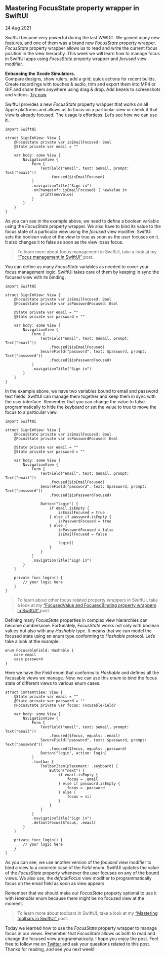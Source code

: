 ##  Mastering FocusState property wrapper in SwiftUI

24 Aug 2021

SwiftUI became very powerful during the last WWDC. We gained many new
features, and one of them was a brand new _FocusState_ property wrapper.
_FocusState_ property wrapper allows us to read and write the current focus
position in the view hierarchy. This week we will learn how to manage focus in
SwiftUI apps using _FocusState_ property wrapper and _focused_ view modifier.

**Enhancing the Xcode Simulators.**  
Compare designs, show rulers, add a grid, quick actions for recent builds.
Create recordings with touches & audio, trim and export them into MP4 or GIF
and share them anywhere using drag & drop. Add bezels to screenshots and
videos. [ Try now ](https://gumroad.com/a/931293139/ftvbh)

SwiftUI provides a new _FocusState_ property wrapper that works on all Apple
platforms and allows us to focus on a particular view or check if that view is
already focused. The usage is effortless. Let’s see how we can use it.

    
    
    import SwiftUI
    
    struct SignInView: View {
        @FocusState private var isEmailFocused: Bool
        @State private var email = ""
    
        var body: some View {
            NavigationView {
                Form {
                    TextField("email", text: $email, prompt: Text("email"))
                        .focused($isEmailFocused)
                }
                .navigationTitle("Sign in")
                .onChange(of: isEmailFocused) { newValue in
                    print(newValue)
                }
            }
        }
    }
    

As you can see in the example above, we need to define a boolean variable
using the _FocusState_ property wrapper. We also have to bind its value to the
focus state of a particular view using the _focused_ view modifier. SwiftUI
sets the boolean value of the view to true as soon as the user focuses on it.
It also changes it to false as soon as the view loses focus.

> To learn more about focus management in SwiftUI, take a look at my [ “Focus
> management in SwiftUI” ](/2020/12/02/focus-management-in-swiftui/) post.

You can define as many _FocusState_ variables as needed to cover your focus
management logic. SwiftUI takes care of them by keeping in sync the focused
view with its binding.

    
    
    import SwiftUI
    
    struct SignInView: View {
        @FocusState private var isEmailFocused: Bool
        @FocusState private var isPasswordFocused: Bool
    
        @State private var email = ""
        @State private var password = ""
    
        var body: some View {
            NavigationView {
                Form {
                    TextField("email", text: $email, prompt: Text("email"))
                        .focused($isEmailFocused)
                    SecureField("password", text: $password, prompt: Text("password"))
                        .focused($isPasswordFocused)
                }
                .navigationTitle("Sign in")
            }
        }
    }
    

In the example above, we have two variables bound to email and password text
fields. SwiftUI can manage them together and keep them in sync with the user
interface. Remember that you can change the value to false programmatically to
hide the keyboard or set the value to true to move the focus to a particular
view.

    
    
    import SwiftUI
    
    struct SignInView: View {
        @FocusState private var isEmailFocused: Bool
        @FocusState private var isPasswordFocused: Bool
    
        @State private var email = ""
        @State private var password = ""
    
        var body: some View {
            NavigationView {
                Form {
                    TextField("email", text: $email, prompt: Text("email"))
                        .focused($isEmailFocused)
                    SecureField("password", text: $password, prompt: Text("password"))
                        .focused($isPasswordFocused)
    
                    Button("login") {
                        if email.isEmpty {
                            isEmailFocused = true
                        } else if password.isEmpty {
                            isPasswordFocused = true
                        } else {
                            isPasswordFocused = false
                            isEmailFocused = false
    
                            login()
                        }
                    }
                }
                .navigationTitle("Sign in")
            }
        }
    
        private func login() {
            // your logic here
        }
    }
    

> To learn about other focus related property wrappers in SwiftUI, take a look
> at my [ “FocusedValue and FocusedBinding property wrappers in SwiftUI”
> ](/2021/03/03/focusedvalue-and-focusedbinding-property-wrappers-in-swiftui/)
> post.

Defining many _FocusState_ properties in complex view hierarchies can become
cumbersome. Fortunately, _FocusState_ works not only with boolean values but
also with any _Hashable_ type. It means that we can model the focused state
using an enum type conforming to _Hashable_ protocol. Let’s take a look at the
example.

    
    
    enum FocusableField: Hashable {
        case email
        case password
    }
    

Here we have the _Field_ enum that conforms to _Hashable_ and defines all the
focusable views we manage. Now, we can use this enum to bind the focus state
of different views to various enum cases.

    
    
    struct ContentView: View {
        @State private var email = ""
        @State private var password = ""
        @FocusState private var focus: FocusableField?
    
        var body: some View {
            NavigationView {
                Form {
                    TextField("email", text: $email, prompt: Text("email"))
                        .focused($focus, equals: .email)
                    SecureField("password", text: $password, prompt: Text("password"))
                        .focused($focus, equals: .password)
                    Button("login", action: login)
                }
                .toolbar {
                    ToolbarItem(placement: .keyboard) {
                        Button("next") {
                            if email.isEmpty {
                                focus = .email
                            } else if password.isEmpty {
                                focus = .password
                            } else {
                                focus = nil
                            }
                        }
                    }
                }
                .navigationTitle("Sign in")
                .defaultFocus($focus, .email)
            }
        }
    
        private func login() {
            // your logic here
        }
    }
    

As you can see, we use another version of the _focused_ view modifier to bind
a view to a concrete case of the _Field_ enum. SwiftUI updates the value of
the _FocusState_ property whenever the user focuses on any of the bound views.
We also use, the _defaultFocus_ view modifier to programmatically focus on the
email field as soon as view appears.

Remember that we should make our _FocusState_ property optional to use it with
_Hashable_ enum because there might be no focused view at the moment.

> To learn more about toolbars in SwiftUI, take a look at my [ “Mastering
> toolbars in SwiftUI” ](/2020/07/15/mastering-toolbars-in-swiftui/) post.

Today we learned how to use the _FocusState_ property wrapper to manage focus
in our views. Remember that _FocusState_ allows us both to read and change the
focused view programmatically. I hope you enjoy the post. Feel free to follow
me on [ Twitter ](https://twitter.com/mecid) and ask your questions related to
this post. Thanks for reading, and see you next week!


